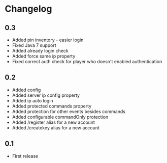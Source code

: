 # Changelog

## 0.3

* Added pin inventory - easier login
* Fixed Java 7 support
* Added already login check
* Added force same ip property
* Fixed correct auth check for player who doesn't enabled authentication

## 0.2

* Added config
* Added server ip config property
* Added ip auto login
* Added protected commands property
* Added protection for other events besides commands
* Added configurable commandOnly protection
* Added /register alias for a new account
* Added /createkey alias for a new account

## 0.1

* First release
